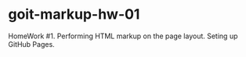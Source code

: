# goit-markup-hw-01
HomeWork #1. Performing HTML markup on the page layout. Seting up GitHub Pages.
